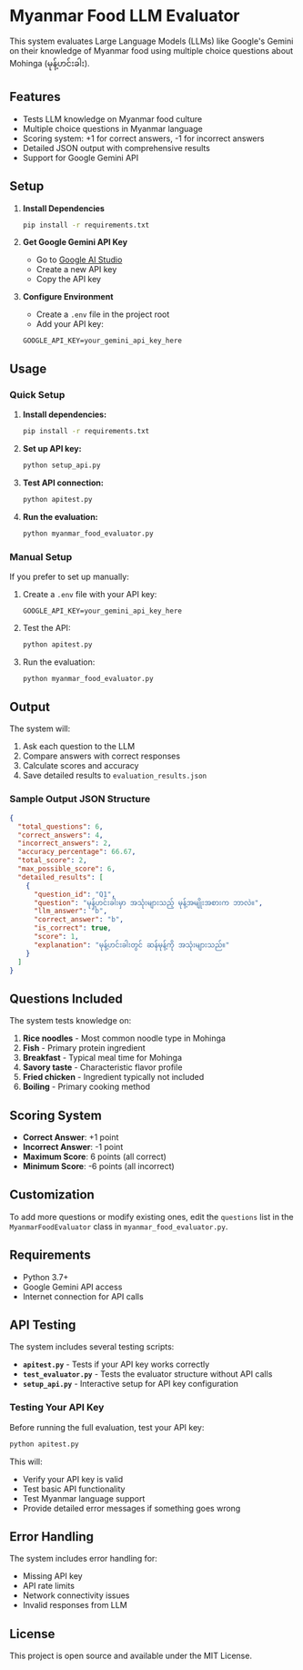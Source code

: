 # Myanmar Food LLM Evaluator

This system evaluates Large Language Models (LLMs) like Google's Gemini on their knowledge of Myanmar food using multiple choice questions about Mohinga (မုန့်ဟင်းခါး).

## Features

- Tests LLM knowledge on Myanmar food culture
- Multiple choice questions in Myanmar language
- Scoring system: +1 for correct answers, -1 for incorrect answers
- Detailed JSON output with comprehensive results
- Support for Google Gemini API

## Setup

1. **Install Dependencies**
   ```bash
   pip install -r requirements.txt
   ```

2. **Get Google Gemini API Key**
   - Go to [Google AI Studio](https://makersuite.google.com/app/apikey)
   - Create a new API key
   - Copy the API key

3. **Configure Environment**
   - Create a `.env` file in the project root
   - Add your API key:
   ```
   GOOGLE_API_KEY=your_gemini_api_key_here
   ```

## Usage

### Quick Setup
1. **Install dependencies:**
   ```bash
   pip install -r requirements.txt
   ```

2. **Set up API key:**
   ```bash
   python setup_api.py
   ```

3. **Test API connection:**
   ```bash
   python apitest.py
   ```

4. **Run the evaluation:**
   ```bash
   python myanmar_food_evaluator.py
   ```

### Manual Setup
If you prefer to set up manually:

1. Create a `.env` file with your API key:
   ```
   GOOGLE_API_KEY=your_gemini_api_key_here
   ```

2. Test the API:
   ```bash
   python apitest.py
   ```

3. Run the evaluation:
   ```bash
   python myanmar_food_evaluator.py
   ```

## Output

The system will:
1. Ask each question to the LLM
2. Compare answers with correct responses
3. Calculate scores and accuracy
4. Save detailed results to `evaluation_results.json`

### Sample Output JSON Structure

```json
{
  "total_questions": 6,
  "correct_answers": 4,
  "incorrect_answers": 2,
  "accuracy_percentage": 66.67,
  "total_score": 2,
  "max_possible_score": 6,
  "detailed_results": [
    {
      "question_id": "Q1",
      "question": "မုန့်ဟင်းခါးမှာ အသုံးများသည့် မုန့်အမျိုးအစားက ဘာလဲ။",
      "llm_answer": "b",
      "correct_answer": "b",
      "is_correct": true,
      "score": 1,
      "explanation": "မုန့်ဟင်းခါးတွင် ဆန်မုန့်ကို အသုံးများသည်။"
    }
  ]
}
```

## Questions Included

The system tests knowledge on:
1. **Rice noodles** - Most common noodle type in Mohinga
2. **Fish** - Primary protein ingredient
3. **Breakfast** - Typical meal time for Mohinga
4. **Savory taste** - Characteristic flavor profile
5. **Fried chicken** - Ingredient typically not included
6. **Boiling** - Primary cooking method

## Scoring System

- **Correct Answer**: +1 point
- **Incorrect Answer**: -1 point
- **Maximum Score**: 6 points (all correct)
- **Minimum Score**: -6 points (all incorrect)

## Customization

To add more questions or modify existing ones, edit the `questions` list in the `MyanmarFoodEvaluator` class in `myanmar_food_evaluator.py`.

## Requirements

- Python 3.7+
- Google Gemini API access
- Internet connection for API calls

## API Testing

The system includes several testing scripts:

- **`apitest.py`** - Tests if your API key works correctly
- **`test_evaluator.py`** - Tests the evaluator structure without API calls
- **`setup_api.py`** - Interactive setup for API key configuration

### Testing Your API Key

Before running the full evaluation, test your API key:

```bash
python apitest.py
```

This will:
- Verify your API key is valid
- Test basic API functionality
- Test Myanmar language support
- Provide detailed error messages if something goes wrong

## Error Handling

The system includes error handling for:
- Missing API key
- API rate limits
- Network connectivity issues
- Invalid responses from LLM

## License

This project is open source and available under the MIT License. 
